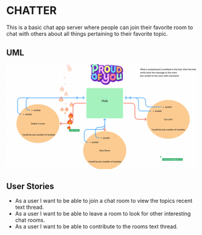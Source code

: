 # CHATTER

This is a basic chat app server where people can join their favorite room to chat with others about all things pertaining to their favorite topic.

## UML

![diagramofchatter](./img/chatteruml.png)

## User Stories

- As a user I want to be able to join a chat room to view the topics recent text thread.
- As a user I want to be able to leave a room to look for other interesting chat rooms.
- As a user I want to be able to contribute to the rooms text thread.